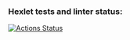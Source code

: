 ### Hexlet tests and linter status:
[![Actions Status](https://github.com/Someloseyouth/java-project-71/actions/workflows/hexlet-check.yml/badge.svg)](https://github.com/Someloseyouth/java-project-71/actions)